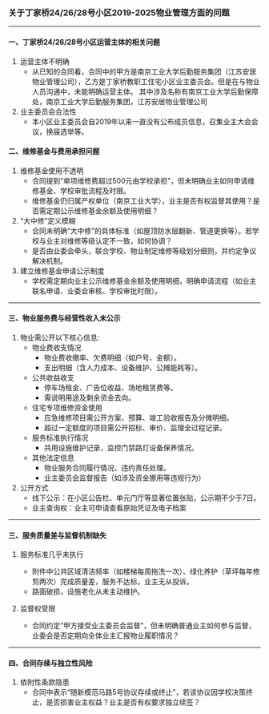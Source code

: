 ### 关于丁家桥24/26/28号小区2019-2025物业管理方面的问题  
---
#### 一、丁家桥24/26/28号小区运营主体的相关问题
1. 运营主体不明确
   - 从已知的合同看，合同中的甲方是南京工业大学后勤服务集团（江苏安居物业管理公司），乙方是丁家桥教职工住宅小区业主委员会。但是在与物业人员沟通中，未能明确运营主体。
     其中涉及名称有南京工业大学后勤保障处，南京工业大学后勤服务集团，江苏安居物业管理公司
2. 业主委员会合法性
   - 本小区业主委员会自2019年以来一直没有公布成员信息，召集业主大会会议，换届选举等。     
#### 二、维修基金与费用承担问题  
1. 维修基金使用不透明  
   - 合同提到“单项维修费超过500元由学校承担”，但未明确业主如何申请维修基金、学校审批流程及时限。 
   - 维修基金仍归属产权单位（南京工业大学），业主是否有权监督其使用？是否需定期公示维修基金余额及使用明细？  
2. “大中修”定义模糊  
   - 合同未明确“大中修”的具体标准（如屋顶防水层翻新、管道更换等）。若学校与业主对维修等级认定不一致，如何协调？
   - 是否由业委会牵头，联合学校、物业制定维修等级划分细则，并约定争议解决机制。   
3. 建立维修基金申请公示制度  
   - 学校需定期向业主公示维修基金余额及使用明细，明确申请流程（如业主联名申请、业委会审核、学校审批时限）。  
 

---

#### 三、物业服务费与经营性收入未公示  

1. 物业需公开以下核心信息:
   - 物业费收支情况
     - 物业费收缴率、欠费明细（如户号、金额）。
     - 支出明细（含人力成本、设备维护、公摊能耗等）。
   - 公共收益收支
     - 停车场租金、广告位收益、场地租赁费等。
     - 需说明用途及剩余资金去向。
   - 住宅专项维修资金使用
     - 应急维修项目需公开方案、预算、竣工验收报告及分摊明细。
     - 超过一定额度的项目需公开招标、审价、监理全过程记录。
   - 服务标准执行情况
     - 共用设施维护记录，监控门禁路灯设备保养情况。
   - 其他法定信息
     - 物业服务合同履行情况、违约责任处理。
     - 业主委员会监督报告（如涉及资金挪用等违规行为） 
2. 公开方式
   - 线下公示：在小区公告栏、单元门厅等显著位置张贴，公示期不少于7日。
   - 业主查询权：业主可申请查看原始凭证及电子档案
---

#### 三、服务质量差与监督机制缺失  
1. 服务标准几乎未执行  
   - 附件中公共区域清洁频率（如楼梯每周拖洗一次）、绿化养护（草坪每年修剪两次）完成质量差，服务不达标，业主无从投诉。
   - 路面破损，设施老化从未主动维护。  
    
2. 监督权受限  
   - 合同约定“甲方接受业主委员会监督”，但未明确普通业主如何参与监督，业委会是否定期向全体业主汇报物业履职情况？  

---

#### 四、合同存续与独立性风险  
1. 依附性条款隐患  
   - 合同中表示“随新模范马路5号协议存续或终止”，若该协议因学校决策终止，是否损害业主权益？业主是否有权要求独立续签？  

